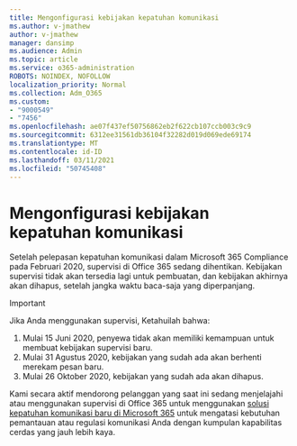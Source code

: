 ```yaml
---
title: Mengonfigurasi kebijakan kepatuhan komunikasi
ms.author: v-jmathew
author: v-jmathew
manager: dansimp
ms.audience: Admin
ms.topic: article
ms.service: o365-administration
ROBOTS: NOINDEX, NOFOLLOW
localization_priority: Normal
ms.collection: Adm_O365
ms.custom:
- "9000549"
- "7456"
ms.openlocfilehash: ae07f437ef50756862eb2f622cb107ccb003c9c9
ms.sourcegitcommit: 6312ee31561db36104f32282d019d069ede69174
ms.translationtype: MT
ms.contentlocale: id-ID
ms.lasthandoff: 03/11/2021
ms.locfileid: "50745408"
---
```

# <a name="configure-communication-compliance-policies"></a>Mengonfigurasi kebijakan kepatuhan komunikasi

Setelah pelepasan kepatuhan komunikasi dalam Microsoft 365 Compliance pada Februari 2020, supervisi di Office 365 sedang dihentikan. Kebijakan supervisi tidak akan tersedia lagi untuk pembuatan, dan kebijakan akhirnya akan dihapus, setelah jangka waktu baca-saja yang diperpanjang.

> [!IMPORTANT]
> Jika Anda menggunakan supervisi, Ketahuilah bahwa:
>
> 1. Mulai 15 Juni 2020, penyewa tidak akan memiliki kemampuan untuk membuat kebijakan supervisi baru.
> 2. Mulai 31 Agustus 2020, kebijakan yang sudah ada akan berhenti merekam pesan baru.
> 3. Mulai 26 Oktober 2020, kebijakan yang sudah ada akan dihapus.

Kami secara aktif mendorong pelanggan yang saat ini sedang menjelajahi atau menggunakan supervisi di Office 365 untuk menggunakan [solusi kepatuhan komunikasi baru di Microsoft 365](https://go.microsoft.com/fwlink/?linkid=2128593) untuk mengatasi kebutuhan pemantauan atau regulasi komunikasi Anda dengan kumpulan kapabilitas cerdas yang jauh lebih kaya.

